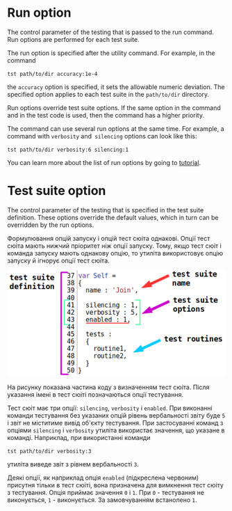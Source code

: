 # Run option

The control parameter of the testing that is passed to the run command. Run options are performed for each test suite.

The run option is specified after the utility command. For example, in the command

```
tst path/to/dir accuracy:1e-4
```

the `accuracy` option is specified, it sets the allowable numeric deviation. The specified option applies to each test suite in the `path/to/dir` directory.


Run options override test suite options. If the same option in the command and in the test code is used, then the command has a higher priority.

The command can use several run options at the same time. For example, a command with `verbosity` and` silencing` options can look like this:

```
tst path/to/dir verbosity:6 silencing:1
```

You can learn more about the list of run options by going to [tutorial](../tutorial/Help.md#Options-launch-and-options-suites).

# Test suite option

The control parameter of the testing that is specified in the test suite definition. These options override the default values, which in turn can be overridden by the run options.

Формулювання опцій запуску і опцій тест сюіта однакові. Опції тест сюіта мають нижчий пріоритет ніж опції запуску. Тому, якщо тест сюіт і команда запуску мають однакову опцію, то утиліта використовує опцію запуску й ігнорує опції тест сюіта.

![test.suite.options.png](../../images/test.suite.options.png)

На рисунку показана частина коду з визначенням тест сюіта. Після указання імені в тест сюіті позначаються опції тестування.

Тест сюіт має три опції: `silencing`, `verbosity` i `enabled`. При виконанні команди тестування без указаних опцій рівень вербальності звіту буде `5` і звіт не міститиме вивід об'єкту тестування. При застосуванні команд з опціями `silencing` i `verbosity` утиліта використає значення, що указане в команді. Наприклад, при використанні команди

```
tst path/to/dir verbosity:3
```

утиліта виведе звіт з рівнем вербальності `3`.

Деякі опції, як наприклад опція `enabled` (підкреслена червоним) присутня тільки в тест сюіті, вона призначена для вимкнення тест сюіту з тестування. Опція приймає значення `0` і `1`. При `0` - тестування не виконується, `1` - виконується. За замовчуванням встанолено `1`.
